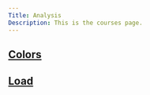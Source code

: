 ```yaml
---
Title: Analysis
Description: This is the courses page.
---
```


<div class="analysis colors">
    <h2><a href="%base_url%/analysis/colors">Colors</a></h2>
</div>

<div class="analysis load">
    <h2><a href="%base_url%/analysis/load">Load</a></h2>
</div>

<!---
<div class="analysis designprinciples">
    <h2><a href="%base_url%/analysis/design_principles">Design principles</a></h2>
</div>
--->